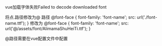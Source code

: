 vue加载字体失败Failed to decode downloaded font

将点.路径修改为@ 路径
@font-face {
  font-family: 'font-name';
  src: url('./font-name.ttf');
}
修改为
@font-face {
  font-family: 'font-name';
  src: url('@/assets/font/AlimamaShuHeiTi.ttf');
}

@路径需要在vue配置文件中配置
  